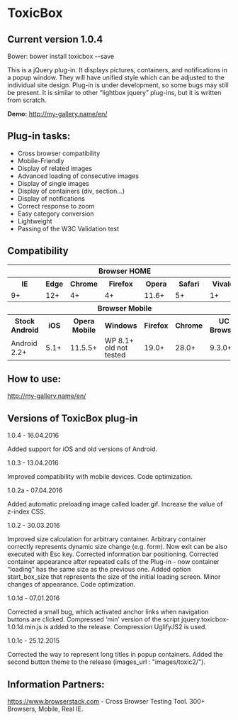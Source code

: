# ToxicBox

<h2>Current version 1.0.4</h2>

Bower: bower install toxicbox --save

This is a jQuery plug-in. It displays pictures, containers, and notifications in a popup window. They will have unified style which can be adjusted to the individual site design. Plug-in is under development, so some bugs may still be present.
It is similar to other “lightbox jquery” plug-ins, but it is written from scratch.

<strong>Demo:</strong> http://my-gallery.name/en/

<h2>Plug-in tasks:</h2>

<ul>
<li><span>Cross browser compatibility</span></li>
<li><span>Mobile-Friendly</span></li>
<li><span>Display of related images</span></li>
<li><span>Advanced loading of consecutive images</span></li>
<li><span>Display of single images</span></li>
<li><span>Display of containers (div, section...)</span></li>
<li><span>Display of notifications</span></li>
<li><span>Correct response to zoom</span></li>
<li><span>Easy category conversion</span></li>
<li><span>Lightweight</span></li>
<li><span>Passing of the W3C Validation test</span></li>
</ul>

<h2>Compatibility</h2>
<table id="cross">
<tr>
<th colspan="7">Browser HOME</th>
</tr>
<tr>
<th>IE</th><th>Edge</th><th>Chrome</th><th>Firefox</th><th>Opera</th><th>Safari</th><th>Vivaldi</th>
</tr>
<tr>
<td>9+</td><td>12+</td><td>4+</td><td>4+</td><td>11.6+</td><td>5+</td><td>1+</td>
</tr>
<tr>
<th colspan="7">Browser Mobile</th>
</tr>
<tr>
<th>Stock Android</th><th>iOS</th><th>Opera Mobile</th><th>Windows</th><th>Firefox</th><th>Chrome</th><th>UC Browser</th>
</tr>
<tr>
<td>Android 2.2+</td><td>5.1+</td><td>11.5.5+</td><td style="line-height:1em;">WP 8.1+<br />old not tested</td><td>19.0+</td><td style="line-height:1em;">28.0+</td><td>9.3.0+</td>
</tr>
</table>

<h2>How to use:</h2>

http://my-gallery.name/en/

<h2>Versions of ToxicBox plug-in</h2>

1.0.4 - 16.04.2016

Added support for iOS and old versions of Android.

1.0.3 - 13.04.2016

Improved compatibility with mobile devices.
Code optimization.

1.0.2a - 07.04.2016

Added automatic preloading image called loader.gif.
Increase the value of z-index CSS.

1.0.2 - 30.03.2016

Improved size calculation for arbitrary container.
Arbitrary container correctly represents dynamic size change (e.g. form).
Now exit can be also executed with Esc key.
Corrected information bar positioning.
Corrected container appearance after repeated calls of the Plug-in - now container “loading” has the same size as the previous one.
Added option start_box_size that represents the size of the initial loading screen.
Minor changes of appearance.
Code optimization.

1.0.1d - 07.01.2016

Corrected a small bug, which activated anchor links when navigation buttons are clicked.
Compressed ‘min’ version of the script jquery.toxicbox-1.0.1d.min.js is added to the release. Compression UglifyJS2 is used.

1.0.1c - 25.12.2015

Corrected the way to represent long titles in popup containers.
Added the second button theme to the release (images_url : "images/toxic2/").

<h2>Information Partners:</h2>

https://www.browserstack.com - Cross Browser Testing Tool. 300+ Browsers, Mobile, Real IE.
